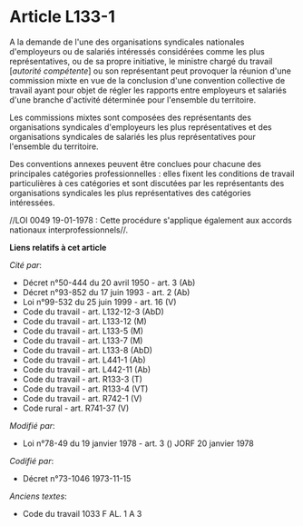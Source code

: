 # Article L133-1

A la demande de l'une des organisations syndicales nationales d'employeurs ou de salariés intéressés considérées comme les
plus représentatives, ou de sa propre initiative, le ministre chargé du travail [*autorité compétente*] ou son représentant
peut provoquer la réunion d'une commission mixte en vue de la conclusion d'une convention collective de travail ayant pour
objet de régler les rapports entre employeurs et salariés d'une branche d'activité déterminée pour l'ensemble du territoire.

Les commissions mixtes sont composées des représentants des organisations syndicales d'employeurs les plus représentatives et
des organisations syndicales de salariés les plus représentatives pour l'ensemble du territoire.

Des conventions annexes peuvent être conclues pour chacune des principales catégories professionnelles : elles fixent les
conditions de travail particulières à ces catégories et sont discutées par les représentants des organisations syndicales les
plus représentatives des catégories intéressées.

//LOI  0049 19-01-1978 : Cette procédure s'applique également aux accords nationaux interprofessionnels//.

**Liens relatifs à cet article**

_Cité par_:

  - Décret n°50-444 du 20 avril 1950 - art. 3 (Ab)
  - Décret n°93-852 du 17 juin 1993 - art. 2 (Ab)
  - Loi n°99-532 du 25 juin 1999 - art. 16 (V)
  - Code du travail - art. L132-12-3 (AbD)
  - Code du travail - art. L133-12 (M)
  - Code du travail - art. L133-5 (M)
  - Code du travail - art. L133-7 (M)
  - Code du travail - art. L133-8 (AbD)
  - Code du travail - art. L441-1 (Ab)
  - Code du travail - art. L442-11 (Ab)
  - Code du travail - art. R133-3 (T)
  - Code du travail - art. R133-4 (VT)
  - Code du travail - art. R742-1 (V)
  - Code rural - art. R741-37 (V)

_Modifié par_:

  - Loi n°78-49 du 19 janvier 1978 - art. 3 () JORF 20 janvier 1978

_Codifié par_:

  - Décret n°73-1046 1973-11-15

_Anciens textes_:

  - Code du travail 1033 F AL. 1 A 3
